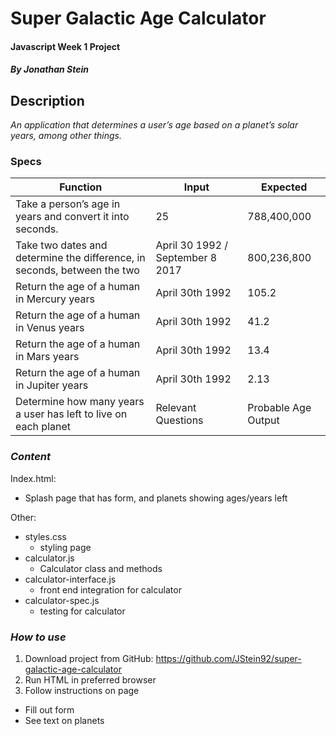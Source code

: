 # Super Galactic Age Calculator

#### Javascript Week 1 Project

##### By Jonathan Stein

## Description

_An application that determines a user’s age based on a planet’s solar years, among other things._


### Specs

| Function | Input | Expected |
|-|-|-|
| Take a person’s age in years and convert it into seconds. | 25 | 788,400,000 |
| Take two dates and determine the difference, in seconds, between the two | April 30 1992 / September 8 2017 | 800,236,800 |
| Return the age of a human in Mercury years | April 30th 1992 | 105.2 |
| Return the age of a human in Venus years | April 30th 1992 | 41.2 |
| Return the age of a human in Mars years | April 30th 1992 | 13.4 |
| Return the age of a human in Jupiter years | April 30th 1992 | 2.13 |
| Determine how many years a user has left to live on each planet | Relevant Questions |Probable Age Output |

### _Content_ ###

Index.html:
- Splash page that has form, and planets showing ages/years left

Other:
- styles.css
  - styling page
- calculator.js
  - Calculator class and methods
- calculator-interface.js
  - front end integration for calculator
- calculator-spec.js
  - testing for calculator


### _How to use_ ###

1. Download project from GitHub: https://github.com/JStein92/super-galactic-age-calculator
2. Run HTML in preferred browser
3. Follow instructions on page
  - Fill out form
  - See text on planets
